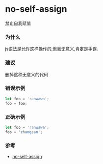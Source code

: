 # no-self-assign

禁止自我赋值

### 为什么

js语法是允许这样操作的,但毫无意义,肯定是手误.

### 建议

删掉这种无意义的代码

### 错误示例

```js
let foo = 'ranwawa';
foo = foo;
```

### 正确示例

```js
let foo = 'ranwawa';
foo = 'zhangsan';
```

### 参考

- [no-self-assign](https://eslint.org/docs/rules/no-self-assign)
